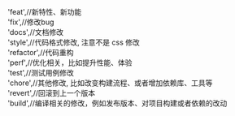 'feat',//新特性、新功能  
'fix',//修改bug  
'docs',//文档修改  
'style',//代码格式修改, 注意不是 css 修改  
'refactor',//代码重构  
'perf',//优化相关，比如提升性能、体验  
'test',//测试用例修改  
'chore',//其他修改, 比如改变构建流程、或者增加依赖库、工具等  
'revert',//回滚到上一个版本  
'build',//编译相关的修改，例如发布版本、对项目构建或者依赖的改动
